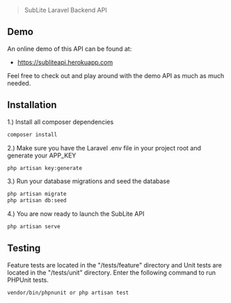 > SubLite Laravel Backend API

## Demo

An online demo of this API can be found at:

-   https://subliteapi.herokuapp.com

Feel free to check out and play around with the demo API as much as much needed.

## Installation

1.) Install all composer dependencies

```bash
composer install
```

2.) Make sure you have the Laravel .env file in your project root and generate your APP_KEY

```bash
php artisan key:generate
```

3.) Run your database migrations and seed the database

```bash
php artisan migrate
php artisan db:seed
```

4.) You are now ready to launch the SubLite API

```bash
php artisan serve
```

## Testing

Feature tests are located in the "/tests/feature" directory and Unit tests are located in the "/tests/unit" directory.
Enter the following command to run PHPUnit tests.

```bash
vendor/bin/phpnunit or php artisan test
```
